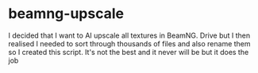 # beamng-upscale
I decided that I want to AI upscale all textures in BeamNG. Drive but I then realised I needed to sort through thousands of files and also rename them so I created this script. It's not the best and it never will be but it does the job 
